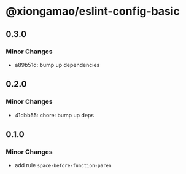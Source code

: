 # @xiongamao/eslint-config-basic

## 0.3.0

### Minor Changes

- a89b51d: bump up dependencies

## 0.2.0

### Minor Changes

- 41dbb55: chore: bump up deps

## 0.1.0

### Minor Changes

- add rule `space-before-function-paren`

